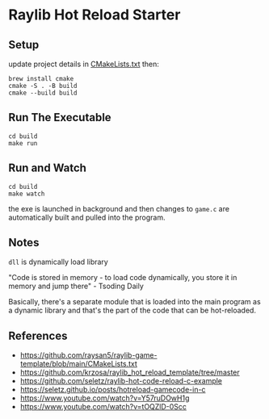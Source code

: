 # Raylib Hot Reload Starter

## Setup
update project details in [CMakeLists.txt](https://github.com/willisplummer/raylib-hot-reload/blob/main/CMakeLists.txt#L7-L11) then:
```
brew install cmake
cmake -S . -B build
cmake --build build
```

## Run The Executable
```
cd build
make run
```

## Run and Watch
```
cd build
make watch
```
the exe is launched in background and then changes to `game.c` are automatically built and pulled into the program.

## Notes
`dll` is dynamically load library

"Code is stored in memory - to load code dynamically, you store it in memory and jump there" - Tsoding Daily

Basically, there's a separate module that is loaded into the main program as a dynamic library and that's the part of the code that can be hot-reloaded.


## References
- https://github.com/raysan5/raylib-game-template/blob/main/CMakeLists.txt
- https://github.com/krzosa/raylib_hot_reload_template/tree/master
- https://github.com/seletz/raylib-hot-code-reload-c-example
- https://seletz.github.io/posts/hotreload-gamecode-in-c
- https://www.youtube.com/watch?v=Y57ruDOwH1g
- https://www.youtube.com/watch?v=tOQZlD-0Scc


